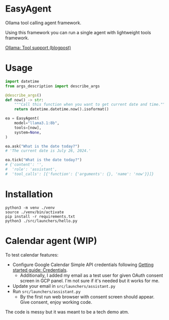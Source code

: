 EasyAgent
===

Ollama tool calling agent framework.

Using this framework you can run a single agent with lightweight tools framework.

[Ollama: Tool support (blogpost)](https://ollama.com/blog/tool-support)

# Usage
```python
import datetime
from args_description import describe_args

@describe_args()
def now() -> str:
    """Call this function when you want to get current date and time."""
    return datetime.datetime.now().isoformat()

ea = EasyAgent(
    model="llama3.1:8b",
    tools=[now],
    system=None,
)

ea.ask("What is the date today?")
# 'The current date is July 26, 2024.'

ea.tick("What is the date today?")
# {'content': '',
#  'role': 'assistant',
#  'tool_calls': [{'function': {'arguments': {}, 'name': 'now'}}]}

```

# Installation

```shell
python3 -m venv ./venv
source ./venv/bin/activate
pip install -r requirements.txt
python3 ./src/launchers/hello.py
```

# Calendar agent (WIP)

To test calendar features:
- Configure Google Calendar Simple API credentials following [Getting started guide: Credentials](https://google-calendar-simple-api.readthedocs.io/en/latest/getting_started.html#credentials).
    - Additionally, I added my email as a test user for given OAuth consent screen in GCP panel. I'm not sure if it's needed but it works for me.
- Update your email in `src/launchers/assistant.py`
- Run `src/launchers/assistant.py`
    - By the first run web browser with consent screen should appear. Give consent, enjoy working code.

The code is messy but it was meant to be a tech demo atm.
